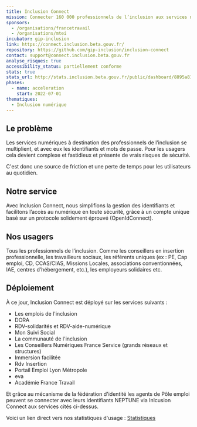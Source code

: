```yaml
---
title: Inclusion Connect
mission: Connecter 160 000 professionnels de l’inclusion aux services numériques de leur quotidien, d’une manière simple, sécurisée, efficace.
sponsors:
  - /organisations/francetravail
  - /organisations/mtei
incubator: gip-inclusion
link: https://connect.inclusion.beta.gouv.fr/
repository: https://github.com/gip-inclusion/inclusion-connect
contact: support@connect.inclusion.beta.gouv.fr
analyse_risques: true
accessibility_status: partiellement conforme
stats: true
stats_url: http://stats.inclusion.beta.gouv.fr/public/dashboard/8895a813-68d0-4d3a-a7e3-f71ef0615a52
phases:
  - name: acceleration
    start: 2022-07-01
thematiques:
  - Inclusion numérique
---
```

## Le problème

Les services numériques à destination des professionnels de l’inclusion se multiplient, et avec eux les identifiants et mots de passe. Pour les usagers cela devient complexe et fastidieux et présente de vrais risques de sécurité.

C'est donc une source de friction et une perte de temps pour les utilisateurs au quotidien.

## Notre service

Avec Inclusion Connect, nous simplifions la gestion des identifiants et facilitons l’accès au numérique en toute sécurité, grâce à un compte unique basé sur un protocole solidement éprouvé (OpenIdConnect).

## Nos usagers

Tous les professionnels de l’inclusion. Comme les conseillers en insertion professionnelle, les travailleurs sociaux, les référents uniques (ex : PE, Cap emploi, CD, CCAS/CIAS, Missions Locales, associations conventionnées, IAE, centres d’hébergement, etc.), les employeurs solidaires etc.

## Déploiement

À ce jour, Inclusion Connect est déployé sur les services suivants :

* Les emplois de l'inclusion
* DORA
* RDV-solidarités et RDV-aide-numérique
* M﻿on Suivi Social
* L﻿a communauté de l'inclusion
* L﻿es Conseillers Numériques France Service (grands réseaux et structures)
* Immersion facilitée
* Rdv Insertion
* Portail Emploi Lyon Métropole
* eva
* Académie France Travail

Et grâce au mécanisme de la fédération d'identité les agents de Pôle emploi peuvent se connecter avec leurs identifiants NEPTUNE via Inlcusion Connect aux services cités ci-dessus.

Voici un lien direct vers nos statistiques d'usage : [Statistiques](http://stats.inclusion.beta.gouv.fr/public/dashboard/8895a813-68d0-4d3a-a7e3-f71ef0615a52)
